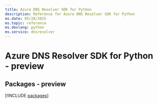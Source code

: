 ```yaml
---
title: Azure DNS Resolver SDK for Python
description: Reference for Azure DNS Resolver SDK for Python
ms.date: 05/28/2025
ms.topic: reference
ms.devlang: python
ms.service: dnsresolver
---
```

# Azure DNS Resolver SDK for Python - preview
## Packages - preview
[!INCLUDE [packages](dns-resolver-index.md)]